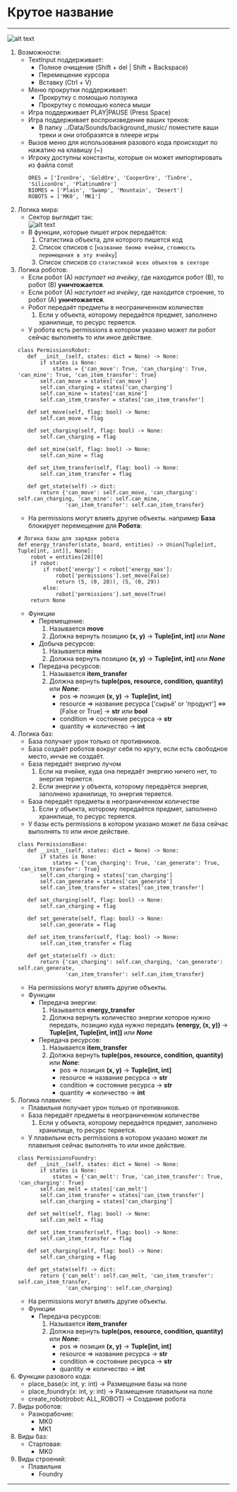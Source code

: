 # Крутое название
---  
![alt text](https://github.com/MR-Geri/projectPygame/blob/master/idea/menu.png)  
1. Возможности:
    - TextInput поддерживает:
        - Полное очищение (Shift + del | Shift + Backspace)
        - Перемещение курсора
        - Вставку (Ctrl + V)
    - Меню прокрутки поддерживает:
        - Прокрутку с помощью ползунка
        - Прокрутку с помощью колеса мыши
    - Игра поддерживает PLAY|PAUSE (Press Space)
    - Игра поддерживает воспроизведение ваших треков:
        - В папку ../Data/Sounds/background_music/ поместите ваши треки и они отобразятся в плеере игры
    - Вызов меню для использования разового кода происходит по нажатию на клавишу (~)
    - Игроку доступны константы, которые он может импортировать из файла const
        ```
        ORES = ['IronOre', 'GoldOre', 'CooperOre', 'TinOre', 'SiliconOre', 'PlatinumOre']
        BIOMES = ['Plain', 'Swamp', 'Mountain', 'Desert']
        ROBOTS = ['MK0', 'MK1']
      ```
2. Логика мира:
    - Сектор выглядит так:  
        ![alt text](https://github.com/MR-Geri/projectPygame/blob/master/idea/sector.png)
    -  В функции, которые пишет игрок передаётся:
        1. Статистика объекта, для которого пишется код
        2. Список списков с [`название биома ячейки`, `стоимость перемещения в эту ячейку`]
        3. Список списков со `статистикой всех объектов в секторе`
3. Логика роботов: 
    - Если робот (А) _наступает на ячейку_, где находится робот (В), то робот (В) **уничтожается**.
    - Если робот (А) _наступает на ячейку_, где находится строение, то робот (А) **уничтожается**.
    - Робот передаёт предметы в неограниченном количестве
        1. Если у объекта, которому передаётся предмет, заполнено хранилище, то ресурс теряется.
    - У робота есть permissions
     в котором указано может ли робот сейчас выполнять то или иное действие.
     ```
    class PermissionsRobot:
        def __init__(self, states: dict = None) -> None:
            if states is None:
                states = {'can_move': True, 'can_charging': True, 'can_mine': True, 'can_item_transfer': True}
            self.can_move = states['can_move']
            self.can_charging = states['can_charging']
            self.can_mine = states['can_mine']
            self.can_item_transfer = states['can_item_transfer']
    
        def set_move(self, flag: bool) -> None:
            self.can_move = flag
    
        def set_charging(self, flag: bool) -> None:
            self.can_charging = flag
    
        def set_mine(self, flag: bool) -> None:
            self.can_mine = flag
    
        def set_item_transfer(self, flag: bool) -> None:
            self.can_item_transfer = flag
    
        def get_state(self) -> dict:
            return {'can_move': self.can_move, 'can_charging': self.can_charging, 'can_mine': self.can_mine,
                    'can_item_transfer': self.can_item_transfer}
   ```
    - На permissions могут влиять другие объекты. 
     например **База** блокирует перемещение для **Робота**:
    ```
    # Логика базы для зарядки робота
    def energy_transfer(state, board, entities) -> Union[Tuple[int, Tuple[int, int]], None]:
        robot = entities[28][0]
        if robot:
            if robot['energy'] < robot['energy_max']:
                robot['permissions'].set_move(False)
                return (5, (0, 28)), (5, (0, 29))
            else:
                robot['permissions'].set_move(True)
        return None
    ```
    - Функции 
        - Перемещение:
            1. Называется **move**
            2. Должна вернуть позицию **(x, y)** -> **Tuple[int, int]** или ***None***
        - Добыча ресурсов:
            1. Называется **mine**
            2. Должна вернуть позицию **(x, y)** -> **Tuple[int, int]** или ***None***
        - Передача ресурсов:
            1. Называется **item_transfer**
            2. Должна вернуть **tuple(pos, resource, condition, quantity)** или ***None***:
                - pos => позиция **(x, y)** -> **Tuple[int, int]**
                - resource => название ресурса ['сырьё' or 'продукт'] <=> [False or True] -> **str** или **bool**
                - condition => состояние ресурса -> **str**
                - quantity => количество -> **int**
4. Логика баз:
    - База получает урон только от противников.
    - База создаёт роботов вокруг себя по кругу, если есть свободное место, инчае не создаёт.
    - База передаёт энергию лучом
        1. Если на ячейке, куда она передаёт энергию ничего нет, то энергия теряется.
        2. Если энергии у объекта, которому передаётся энергия, заполнено хранилище, то энергия теряется.
    - База передаёт предметы в неограниченном количестве
        1. Если у объекта, которому передаётся предмет, заполнено хранилище, то ресурс теряется.
    - У базы есть permissions в котором указано может ли база сейчас выполнять то или иное действие.
     ```
   class PermissionsBase:
        def __init__(self, states: dict = None) -> None:
            if states is None:
                states = {'can_charging': True, 'can_generate': True, 'can_item_transfer': True}
            self.can_charging = states['can_charging']
            self.can_generate = states['can_generate']
            self.can_item_transfer = states['can_item_transfer']
    
        def set_charging(self, flag: bool) -> None:
            self.can_charging = flag
    
        def set_generate(self, flag: bool) -> None:
            self.can_generate = flag
    
        def set_item_transfer(self, flag: bool) -> None:
            self.can_item_transfer = flag
    
        def get_state(self) -> dict:
            return {'can_charging': self.can_charging, 'can_generate': self.can_generate,
                    'can_item_transfer': self.can_item_transfer}
   ```
    - На permissions могут влиять другие объекты. 
    - Функции 
        - Передача энергии:
            1. Называется **energy_transfer**
            2. Должна вернуть количество энергии которое нужно передать, позицию куда нужно передать **(energy, (x, y))** -> **Tuple[int, Tuple[int, int]]** или ***None***
        - Передача ресурсов:
            1. Называется **item_transfer**
            2. Должна вернуть **tuple(pos, resource, condition, quantity)** или ***None***:
                - pos => позиция **(x, y)** -> **Tuple[int, int]**
                - resource => название ресурса -> **str**
                - condition => состояние ресурса -> **str**
                - quantity => количество -> **int**
5. Логика плавилен:
    - Плавильня получает урон только от противников.
    - База передаёт предметы в неограниченном количестве
        1. Если у объекта, которому передаётся предмет, заполнено хранилище, то ресурс теряется.
    - У плавильни есть permissions в котором указано может ли плавильня сейчас выполнять то или иное действие.
     ```
   class PermissionsFoundry:
        def __init__(self, states: dict = None) -> None:
            if states is None:
                states = {'can_melt': True, 'can_item_transfer': True, 'can_charging': True}
            self.can_melt = states['can_melt']
            self.can_item_transfer = states['can_item_transfer']
            self.can_charging = states['can_charging']
    
        def set_melt(self, flag: bool) -> None:
            self.can_melt = flag
    
        def set_item_transfer(self, flag: bool) -> None:
            self.can_item_transfer = flag
    
        def set_charging(self, flag: bool) -> None:
            self.can_charging = flag
    
        def get_state(self) -> dict:
            return {'can_melt': self.can_melt, 'can_item_transfer': self.can_item_transfer,
                    'can_charging': self.can_charging}
   ```
    - На permissions могут влиять другие объекты. 
    - Функции 
        - Передача ресурсов:
            1. Называется **item_transfer**
            2. Должна вернуть **tuple(pos, resource, condition, quantity)** или ***None***:
                - pos => позиция **(x, y)** -> **Tuple[int, int]**
                - resource => название ресурса -> **str**
                - condition => состояние ресурса -> **str**
                - quantity => количество -> **int**
6. Функции разового кода:
    - place_base(x: int, y: int) -> Размещение базы на поле
    - place_foundry(x: int, y: int) -> Размещение плавильни на поле
    - create_robot(robot: ALL_ROBOT) -> Создание робота
7. Виды роботов:
    - Разнорабочие:
        - MK0
        - MK1
8. Виды баз:
    - Стартовая:
        - MK0
9. Виды строений:
    - Плавильня
        - Foundry
---
